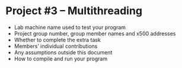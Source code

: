 # Project #3 – Multithreading
* Lab machine name used to test your program
* Project group number, group member names and x500 addresses
* Whether to complete the extra task
* Members’ individual contributions
* Any assumptions outside this document
* How to compile and run your program

